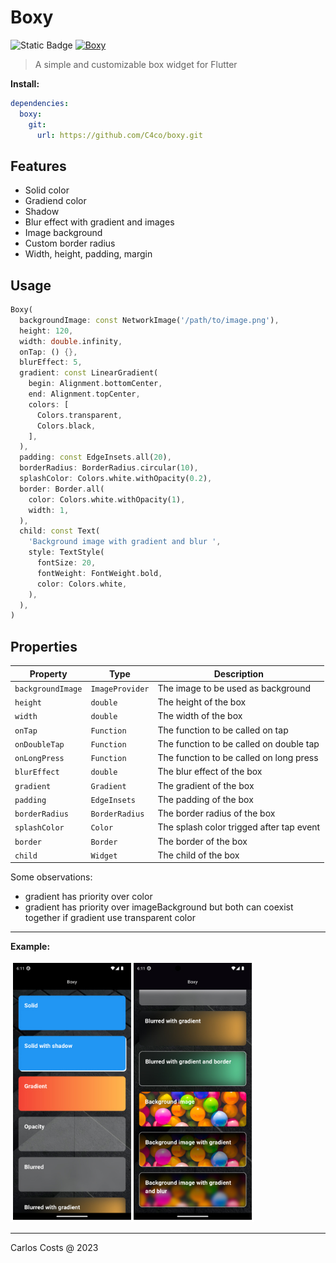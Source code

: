 # Boxy

![Static Badge](https://img.shields.io/badge/Flutter_package-blue)
[![Boxy](https://github.com/C4co/boxy/actions/workflows/dart.yml/badge.svg)](https://github.com/C4co/boxy/actions/workflows/dart.yml)

> A simple and customizable box widget for Flutter

**Install:**
```yml
dependencies:
  boxy:
    git:
      url: https://github.com/C4co/boxy.git
```

## Features

- Solid color
- Gradiend color
- Shadow
- Blur effect with gradient and images
- Image background
- Custom border radius
- Width, height, padding, margin

## Usage

```dart
Boxy(
  backgroundImage: const NetworkImage('/path/to/image.png'),
  height: 120,
  width: double.infinity,
  onTap: () {},
  blurEffect: 5,
  gradient: const LinearGradient(
    begin: Alignment.bottomCenter,
    end: Alignment.topCenter,
    colors: [
      Colors.transparent,
      Colors.black,
    ],
  ),
  padding: const EdgeInsets.all(20),
  borderRadius: BorderRadius.circular(10),
  splashColor: Colors.white.withOpacity(0.2),
  border: Border.all(
    color: Colors.white.withOpacity(1),
    width: 1,
  ),
  child: const Text(
    'Background image with gradient and blur ',
    style: TextStyle(
      fontSize: 20,
      fontWeight: FontWeight.bold,
      color: Colors.white,
    ),
  ),
)
```

## Properties

| Property          | Type            | Description                              |
| ----------------- | --------------- | ---------------------------------------- |
| `backgroundImage` | `ImageProvider` | The image to be used as background       |
| `height`          | `double`        | The height of the box                    |
| `width`           | `double`        | The width of the box                     |
| `onTap`           | `Function`      | The function to be called on tap         |
| `onDoubleTap`     | `Function`      | The function to be called on double tap  |
| `onLongPress`     | `Function`      | The function to be called on long press  |
| `blurEffect`      | `double`        | The blur effect of the box               |
| `gradient`        | `Gradient`      | The gradient of the box                  |
| `padding`         | `EdgeInsets`    | The padding of the box                   |
| `borderRadius`    | `BorderRadius`  | The border radius of the box             |
| `splashColor`     | `Color`         | The splash color trigged after tap event |
| `border`          | `Border`        | The border of the box                    |
| `child`           | `Widget`        | The child of the box                     |

Some observations:

- gradient has priority over color
- gradient has priority over imageBackground but both can coexist together if gradient use transparent color

---

**Example:**

<img src="example.jpg" width="390">

---

Carlos Costs @ 2023
